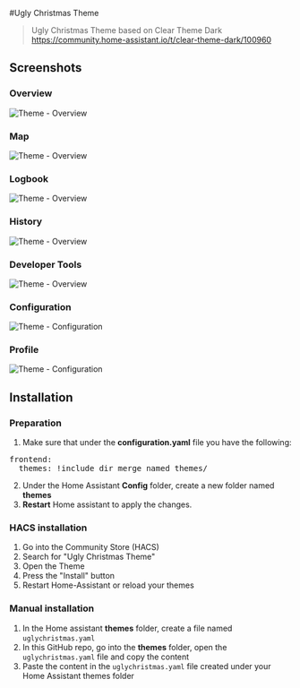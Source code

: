 #Ugly Christmas Theme
>Ugly Christmas Theme based on Clear Theme Dark
>https://community.home-assistant.io/t/clear-theme-dark/100960

## Screenshots
### Overview
![Theme - Overview](https://raw.githubusercontent.com/houtknots/UglyChristmas-Theme/master/docs/theme-overview.png)
### Map
![Theme - Overview](https://raw.githubusercontent.com/houtknots/UglyChristmas-Theme/master/docs/theme-map.png)
### Logbook
![Theme - Overview](https://raw.githubusercontent.com/houtknots/UglyChristmas-Theme/master/docs/theme-logbook.png)
### History
![Theme - Overview](https://raw.githubusercontent.com/houtknots/UglyChristmas-Theme/master/docs/theme-history.png)
### Developer Tools
![Theme - Overview](https://raw.githubusercontent.com/houtknots/UglyChristmas-Theme/master/docs/theme-developer-tools.png)
### Configuration
![Theme - Configuration](https://raw.githubusercontent.com/houtknots/UglyChristmas-Theme/master/docs/theme-configuration.png)
### Profile
![Theme - Configuration](https://raw.githubusercontent.com/houtknots/UglyChristmas-Theme/master/docs/theme-profile.png)

## Installation
### Preparation
1. Make sure that under the **configuration.yaml** file you have the following:

<pre>
frontend:
  themes: !include_dir_merge_named themes/
</pre>

2. Under the Home Assistant **Config** folder, create a new folder named **themes**
3. **Restart** Home assistant to apply the changes. 

### HACS installation
1. Go into the Community Store (HACS)
2. Search for "Ugly Christmas Theme"
3. Open the Theme 
4. Press the "Install" button
5. Restart Home-Assistant or reload your themes

### Manual installation
1. In the Home assistant **themes** folder, create a file named `uglychristmas.yaml`
2. In this GitHub repo, go into the **themes** folder, open the `uglychristmas.yaml` file and copy the content
3. Paste the content in the `uglychristmas.yaml` file created under your Home Assistant themes folder